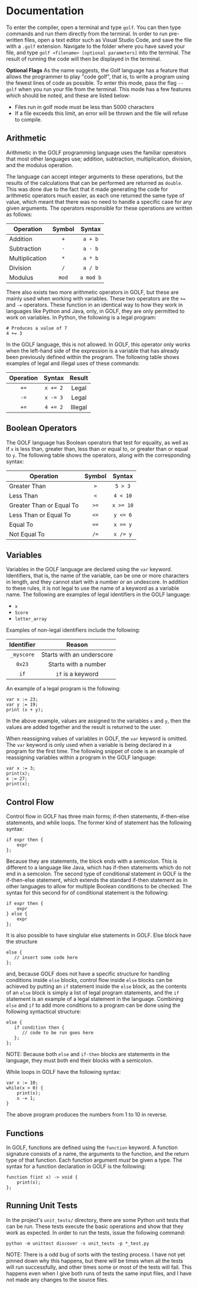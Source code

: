 # Documentation
To enter the compiler, open a terminal and type ``golf``. You can then type commands and run them directly from the terminal. In order to run pre-written files, open a text editor such as Visual Studio Code, and save the file with a ``.golf`` extension. Navigate to the folder where you have saved your file, and type ``golf <filename> [optional parameters]`` into the terminal. The result of running the code will then be displayed in the terminal. 

**Optional Flags**
As the name suggests, the Golf language has a feature that allows the programmer to play "code golf", that is, to write a program using the fewest lines of code as possible. To enter this mode, pass the flag ``--golf`` when you run your file from the terminal. This mode has a few features which should be noted, and these are listed below:

- Files run in golf mode must be less than 5000 characters 
- If a file exceeds this limit, an error will be thrown and the file will refuse to compile.  

Arithmetic
---
Arithmetic in the GOLF programming language uses the familiar operators that most other languages use; addition, subtraction, multiplication, division, and the modulus operation. 

The language can accept integer arguments to these operations, but the results of the calculations that can be performed are returned as ``double``. This was done due to the fact that it made generating the code for arithmetic operators much easier, as each one returned the same type of value, which meant that there was no need to handle a specific case for any given arguments. The operators responsible for these operations are written as follows: 

| Operation       | Symbol    | Syntax    |
|-----------------|:---------:|:---------:|
| Addition        |    `+`    | `a + b`   |
| Subtraction     |    `-`    | `a - b`   |
| Multiplication  |    `*`    | `a * b`   |
| Division        |    `/`    | `a / b`   |
| Modulus         |   `mod`   | `a mod b` |

There also exists two more arithmetic operators in GOLF, but these are mainly used when working with variables. These two operators are the `+=` and `-=` operators. These function in an identical way to how they work in languages like Python and Java, only, in GOLF, they are only permitted to work on variables. In Python, the following is a legal program: 

```
# Produces a value of 7
4 += 3
```

In the GOLF language, this is not allowed. In GOLF, this operator only works when the left-hand side of the expression is a variable that has already been previously defined within the program. The following table shows examples of legal and illegal uses of these commands: 

| Operation | Syntax      | Result    |
|:---------:|:-----------:|:---------:|
|    `+=`   |   `x += 2`  |  Legal    |
|    `-=`   |   `x -= 3`  |  Legal    |
|    `+=`   |   `4 += 2`  |  Illegal  |

Boolean Operators
---
The GOLF language has Boolean operators that test for equality, as well as if `x` is less than, greater than, less than or equal to, or greater than or equal to `y`. The following table shows the operators, along with the corresponding syntax:

| Operation                  | Symbol        | Syntax     |
|----------------------------|:-------------:|:----------:|
| Greater Than               |     `>`       |  `5 > 3`   |
| Less Than                  |     `<`       |  `4 < 10`  |
| Greater Than or Equal To   |     `>=`      |  `x >= 10` |
| Less Than or Equal To      |     `<=`      |  `y <= 6`  |
| Equal To                   |     `==`      |  `x == y`  |
| Not Equal To               |     `/=`      |  `x /= y`  |

Variables
---
Variables in the GOLF language are declared using the `var` keyword. Identifiers, that is, the name of the variable, can be one or more characters in length, and they cannot start with a number or an undescore. In addition to these rules, it is not legal to use the name of a keyword as a variable name. The following are examples of legal identifiers in the GOLF language:

- `x`
- `Score`
- `letter_array`

Examples of non-legal identifiers include the following: 

| Identifier | Reason                    |
|:----------:|:-------------------------:|
| `_myscore` | Starts with an underscore |
| `0x23`     | Starts with a number      |
| `if`       | `if` is a keyword         |

An example of a legal program is the following: 

    var x := 23;
    var y := 19;
    print (x + y);

In the above example, values are assigned to the variables `x` and `y`, then the values are added together and the result is returned to the user.

When reassigning values of variables in GOLF, the `var` keyword is omitted. The `var` keyword is only used when a variable is being declared in a program for the first time. The following snippet of code is an example of reassigning variables within a program in the GOLF language: 

```
var x := 3;
print(x);
x := 27;
print(x);
```

Control Flow
---
Control flow in GOLF has three main forms; if-then statements, if-then-else statements, and while loops. The former kind of statement has the following syntax:

```
if expr then {
    expr
};
```

Because they are statements, the block ends with a semicolon. This is different to a language like Java, which has if-then statements which do not end in a semcolon. The second type of conditional statement in GOLF is the if-then-else statement, which extends the standard if-then statement as in other languages to allow for multiple Boolean conditions to be checked. The syntax for this second for of conditional statement is the following: 

```
if expr then {
    expr
} else {
    expr
};
```

It is also possible to have singlular else statements in GOLF. Else block have the structure

```
else {
   // insert some code here
};
```
and, because GOLF does not have a specific structure for handling conditions inside `else` blocks, control flow inside `else` blocks can be achieved by putting an `if` statement inside the `else` block, as the contents of an `else` block is simply a list of legal program statements, and the `if` statement is an example of a legal statement in the language. Combining `else` and `if` to add more conditions to a program can be done using the following syntactical structure:

```
else {
   if condition then {
      // code to be run goes here 
   };
};
```

NOTE: Because both `else` and `if-then` blocks are statements in the language, they must both end their blocks with a semicolon. 

While loops in GOLF have the following syntax:

```
var x := 10;
while(x > 0) {
    print(x);
    x -= 1;
}
```
The above program produces the numbers from 1 to 10 in reverse. 

Functions
---
In GOLF, functions are defined using the `function` keyword. A function signature consists of a name, the arguments to the function, and the return type of that function. Each function argument *must* be given a type. The syntax for a function declaration in GOLF is the following: 

```
function f(int x) -> void {
    print(x);
};
```

Running Unit Tests
---
In the project's `unit_tests/` directory, there are some Python unit tests that can be run. These tests execute the basic operations and show that they work as expected. In order to run the tests, issue the following command:

```
python -m unittest discover -s unit_tests -p *_test.py
```
NOTE: There is a odd bug of sorts with the testing process. I have not yet pinned down why this happens, but there will be times when all the tests will run successfully, and other times some or most of the tests will fail. This happens even when I give both runs of tests the same input files, and I have not made any changes to the source files. 
